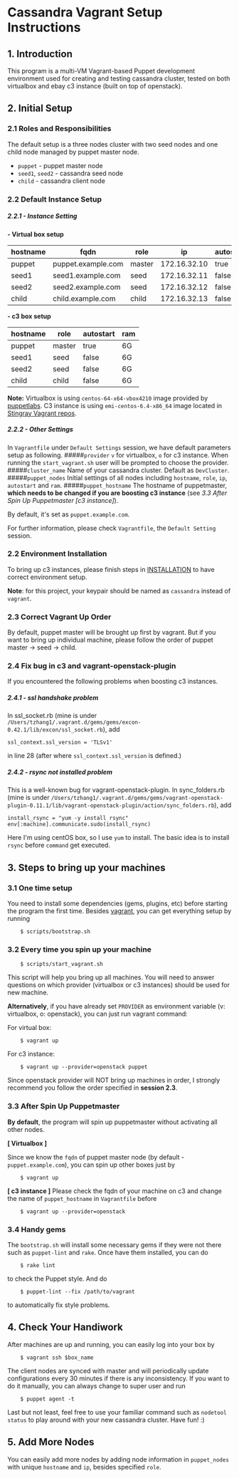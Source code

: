 # Cassandra Vagrant Setup Instructions

## 1. Introduction

This program is a multi-VM Vagrant-based Puppet development environment used for creating and testing cassandra cluster, tested on both virtualbox and ebay c3 instance (built on top of openstack).

## 2. Initial Setup
### 2.1 Roles and Responsibilities
The default setup is a three nodes cluster with two seed nodes and one child node managed by puppet master node. 
* `puppet` - puppet master node
* `seed1`, `seed2` - cassandra seed node
* `child` - cassandra client node

### 2.2 Default Instance Setup
##### 2.2.1 - Instance Setting
**- Virtual box setup**

| hostname  | fqdn  | role  | ip  | autostart  | ram  |
|------|------|------|------|------|------|
| puppet  | puppet.example.com | master  | 172.16.32.10  | true  | 2048  |
| seed1  | seed1.example.com |seed  | 172.16.32.11  | false  | 2048  |
| seed2  | seed2.example.com | seed  | 172.16.32.12  | false  |  2048 |
| child  | child.example.com |child  | 172.16.32.13  | false  | 2048  |

**- c3 box setup**

| hostname  | role  | autostart  | ram  |
|------|------|------|------|
| puppet  | master  | true  | 6G  |
| seed1  | seed  | false  | 6G  |
| seed2  | seed  | false  |  6G |
| child  | child  | false  | 6G  |
**Note:** Virtualbox is using `centos-64-x64-vbox4210` image provided by [puppetlabs](http://puppet-vagrant-boxes.puppetlabs.com/).
C3 instance is using `emi-centos-6.4-x86_64` image located in [Stingray Vagrant repos](http://stingray-vagrant.stratus.dev.ebay.com/vagrant/boxes/openstack/).
##### 2.2.2 - Other Settings
In `Vagrantfile` under `Default Settings` session, we have default parameters setup as following.
#####`provider`
`v` for  virtualbox, `o` for c3 instance. When running the `start_vagrant.sh` user will be prompted to choose the provider. 
#####`cluster_name`
Name of your cassandra cluster. Default as `DevCluster`.
#####`puppet_nodes`
Initial settings of all nodes including `hostname`, `role`, `ip`, `autostart` and `ram`.
#####`puppet_hostname`
The hostname of puppetmaster, **which needs to be changed if you are boosting c3 instance** (see *3.3 After Spin Up Puppetmaster [c3 instance]*). 

By default, it's set as `puppet.example.com`. 

For further information, please check `Vagrantfile`, the `Default Setting` session.

### 2.2 Environment Installation
To bring up c3 instances, please finish steps in [INSTALLATION](https://github.paypal.com/Stingray/dev-environment/blob/develop/INSTALLATION.md) to have correct environment setup.

**Note**: for this project, your keypair should be named as `cassandra` instead of `vagrant`.

### 2.3 Correct Vagrant Up Order

By default, puppet master will be brought up first by vagrant. But if you want to bring up individual machine, please follow the order of puppet master -> seed -> child.

### 2.4 Fix bug in c3 and vagrant-openstack-plugin
If you encountered the following problems when boosting c3 instances.
##### 2.4.1 - ssl handshake problem
In ssl_socket.rb (mine is under `/Users/tzhang1/.vagrant.d/gems/gems/excon-0.42.1/lib/excon/ssl_socket.rb`), add
```
ssl_context.ssl_version = 'TLSv1' 
```
in line 28 (after where `ssl_context.ssl_version` is defined.)

##### 2.4.2 - rsync not installed problem
This is a well-known bug for vagrant-openstack-plugin.
In sync_folders.rb (mine is under `/Users/tzhang1/.vagrant.d/gems/gems/vagrant-openstack-plugin-0.11.1/lib/vagrant-openstack-plugin/action/sync_folders.rb`), add
```
install_rsync = "yum -y install rsync"
env[:machine].communicate.sudo(install_rsync)
```
Here I'm using centOS box, so I use `yum` to install. The basic idea is to install `rsync` before `command` get executed.

## 3. Steps to bring up your machines

### 3.1 One time setup
You need to install some dependencies (gems, plugins, etc) before starting the program the first time. Besides [vagrant](https://docs.vagrantup.com/v2/installation/), you can get everything setup by running
```
    $ scripts/bootstrap.sh
```
### 3.2 Every time you spin up your machine

```
    $ scripts/start_vagrant.sh
``` 
This script will help you bring up all machines. You will need to answer questions on which provider (virtualbox or c3 instances) should be used for new machine. 

**Alternatively**, if you have already set `PROVIDER` as environment variable (v: virtualbox, o: openstack), you can just run vagrant command:

For virtual box:
```
    $ vagrant up 
```
For c3 instance:
```
    $ vagrant up --provider=openstack puppet
```
Since openstack provider will NOT bring up machines in order, I strongly recommend you follow the order specified in **session 2.3**.
### 3.3 After Spin Up Puppetmaster
**By default**, the program will spin up puppetmaster without activating all other nodes. 

**[ Virtualbox ]** 

Since we know the `fqdn` of puppet master node (by default - `puppet.example.com`), you can spin up other boxes just by
```
    $ vagrant up 
```
**[ c3 instance ]** Please check the fqdn of your machine on c3 and change the name of `puppet_hostname` in `Vagrantfile` before
```
    $ vagrant up --provider=openstack
```
### 3.4 Handy gems 
The `bootstrap.sh` will install some necessary gems if they were not there such as `puppet-lint` and `rake`. Once have them installed, you can do 
```
    $ rake lint
```
to check the Puppet style. And do 
```
    $ puppet-lint --fix /path/to/vagrant
```
to automatically fix style problems.

## 4. Check Your Handiwork 
After machines are up and running, you can easily log into your box by
```
    $ vagrant ssh $box_name
```
The client nodes are synced with master and will periodically update configurations every 30 minutes if there is any inconsistency. If you want to do it manually, you can always change to super user and run 
```
    $ puppet agent -t
```
Last but not least, feel free to use your familiar command such as `nodetool status` to play around with your new cassandra cluster. Have fun! :)
## 5. Add More Nodes
You can easily add more nodes by adding node information in `puppet_nodes` with unique `hostname` and `ip`, besides specified `role`.
